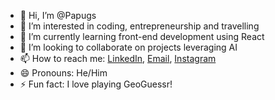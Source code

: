 - 👋 Hi, I’m @Papugs
- 👀 I’m interested in coding, entrepreneurship and travelling
- 🌱 I’m currently learning front-end development using React
- 💞️ I’m looking to collaborate on projects leveraging AI
- 📫 How to reach me: [LinkedIn](https://www.linkedin.com/in/norbertpapuga/), [Email](nor123500@gmail.com), [Instagram](https://www.instagram.com/norbertpapuga/)
- 😄 Pronouns: He/Him
- ⚡ Fun fact: I love playing GeoGuessr!

<!---
Papugs/Papugs is a ✨ special ✨ repository because its `README.md` (this file) appears on your GitHub profile.
You can click the Preview link to take a look at your changes.
--->
